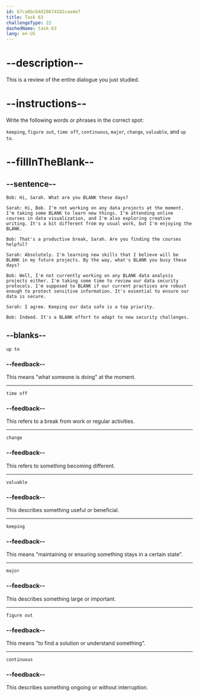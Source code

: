 ```yaml
---
id: 67ca0bcb4d28674182caa4e7
title: Task 63
challengeType: 22
dashedName: task-63
lang: en-US
---
```


<!-- REVIEW -->

# --description--

This is a review of the entire dialogue you just studied.

# --instructions--

Write the following words or phrases in the correct spot:

`keeping`, `figure out`, `time off`, `continuous`, `major`, `change`, `valuable`, and `up to`.

# --fillInTheBlank--

## --sentence--

`Bob: Hi, Sarah. What are you BLANK these days?`

`Sarah: Hi, Bob. I'm not working on any data projects at the moment. I'm taking some BLANK to learn new things. I'm attending online courses in data visualization, and I'm also exploring creative writing. It's a bit different from my usual work, but I'm enjoying the BLANK.`

`Bob: That's a productive break, Sarah. Are you finding the courses helpful?`

`Sarah: Absolutely. I'm learning new skills that I believe will be BLANK in my future projects. By the way, what's BLANK you busy these days?`

`Bob: Well, I'm not currently working on any BLANK data analysis projects either. I'm taking some time to review our data security protocols. I'm supposed to BLANK if our current practices are robust enough to protect sensitive information. It's essential to ensure our data is secure.`

`Sarah: I agree. Keeping our data safe is a top priority.`

`Bob: Indeed. It's a BLANK effort to adapt to new security challenges.`

## --blanks--

`up to`  

### --feedback-- 

This means "what someone is doing" at the moment.

---

`time off`

### --feedback--

This refers to a break from work or regular activities.

---

`change`

### --feedback--

This refers to something becoming different.

---

`valuable`

### --feedback--

This describes something useful or beneficial.

---

`keeping`

### --feedback--

This means "maintaining or ensuring something stays in a certain state".

---

`major`

### --feedback--  

This describes something large or important. 

---

`figure out`

### --feedback--

This means "to find a solution or understand something".

---

`continuous`

### --feedback--  

This describes something ongoing or without interruption.
